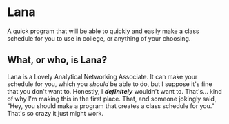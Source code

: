 Lana
=====
A quick program that will be able to quickly and easily make a class schedule for you to use in college, or anything of your choosing.

## What, or who, is Lana?
Lana is a Lovely Analytical Networking Associate. It can make your schedule for you, which you _should_ be able to do, but I suppose it's fine that you don't want to. Honestly, I _**definitely**_ wouldn't want to. That's... kind of why I'm making this in the first place. That, and someone jokingly said, "Hey, you should make a program that creates a class schedule for you." That's so crazy it just might work.
